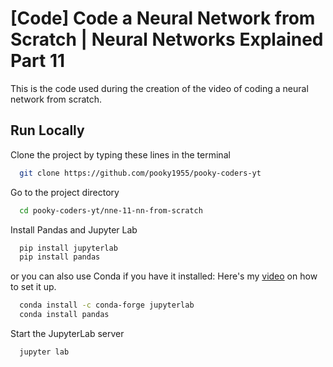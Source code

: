 # [Code] Code a Neural Network from Scratch | Neural Networks Explained Part 11
This is the code used during the creation of the video of coding a neural network from scratch.



## Run Locally

Clone the project by typing these lines in the terminal

```bash
  git clone https://github.com/pooky1955/pooky-coders-yt
```

Go to the project directory

```bash
  cd pooky-coders-yt/nne-11-nn-from-scratch
```



Install Pandas and Jupyter Lab

```bash
  pip install jupyterlab
  pip install pandas
```
or you can also use Conda if you have it installed: Here's my [video](https://youtu.be/MXRPpXy-4ew) on how to set it up.
```bash
  conda install -c conda-forge jupyterlab
  conda install pandas
```
Start the JupyterLab server

```bash
  jupyter lab
```


